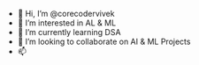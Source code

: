 - 👋 Hi, I’m @corecodervivek
- 👀 I’m interested in AL & ML
- 🌱 I’m currently learning DSA
- 💞️ I’m looking to collaborate on AI & ML Projects
- 📫 

<!---
--->
